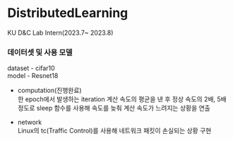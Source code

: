 # DistributedLearning

KU D&C Lab Intern(2023.7~ 2023.8)  


### 데이터셋 및 사용 모델
dataset - cifar10  
model - Resnet18 
- computation(진행완료)  
한 epoch에서 발생하는 iteration 계산 속도의 평균을 낸 후 정상 속도의 2배, 5배 정도로 sleep 함수를 사용해 속도를 늦춰
계산 속도가 느려지는 상황을 연출 

- network  
Linux의 tc(Traffic Control)를 사용해 네트워크 패킷이 손실되는 상황 구현 
